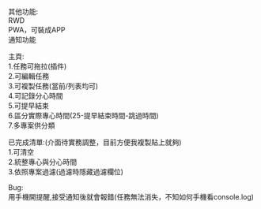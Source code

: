 其他功能:  
RWD  
PWA，可裝成APP  
通知功能  
    
主頁:  
1.任務可拖拉(插件)  
2.可編輯任務  
3.可複製任務(當前/列表均可)  
4.可記錄分心時間  
5.可提早結束  
6.區分實際專心時間(25-提早結束時間-跳過時間)  
7.多專案供分類  
  
已完成清單:(介面待實務調整，目前方便我複製貼上就夠)  
1.可清空  
2.統整專心與分心時間  
3.依照專案過濾(過濾時隱藏過濾欄位)  
    
Bug:  
用手機開提醒,接受通知後就會報錯(任務無法消失，不知如何手機看console.log)  
